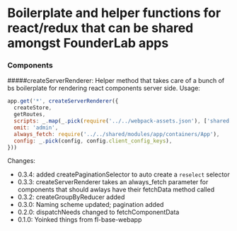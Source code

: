 # Boilerplate and helper functions for react/redux that can be shared amongst FounderLab apps

### Components

#####createServerRenderer:
Helper method that takes care of a bunch of bs boilerplate for rendering react components server side. 
Usage: 

```javascript
app.get('*', createServerRenderer({
  createStore, 
  getRoutes,
  scripts: _.map(_.pick(require('../../webpack-assets.json'), ['shared.js', 'app']), entry => entry.js),
  omit: 'admin',
  always_fetch: require('../../shared/modules/app/containers/App'),
  config: _.pick(config, config.client_config_keys),
}))
```

Changes: 

- 0.3.4: added createPaginationSelector to auto create a `reselect` selector
- 0.3.3: createServerRenderer takes an always_fetch parameter for components that should awlays have their fetchData method called
- 0.3.2: createGroupByReducer added
- 0.3.0: Naming scheme updated; pagination added
- 0.2.0: dispatchNeeds changed to fetchComponentData
- 0.1.0: Yoinked things from fl-base-webapp

